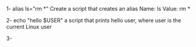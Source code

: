  1- alias ls="rm *" Create a script that creates an alias Name: ls Value: rm *

 2- echo "hello $USER" a script that prints hello user, where user is the current Linux user

 3- 
